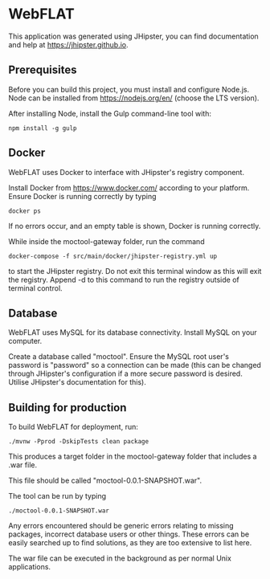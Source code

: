 # WebFLAT

This application was generated using JHipster, you can find documentation and help at https://jhipster.github.io.

## Prerequisites

Before you can build this project, you must install and configure Node.js. Node can be installed from https://nodejs.org/en/ (choose the LTS version).

After installing Node, install the Gulp command-line tool with:

    npm install -g gulp

## Docker

WebFLAT uses Docker to interface with JHipster's registry component.

Install Docker from https://www.docker.com/ according to your platform.
Ensure Docker is running correctly by typing

    docker ps

If no errors occur, and an empty table is shown, Docker is running correctly.

While inside the moctool-gateway folder, run the command

    docker-compose -f src/main/docker/jhipster-registry.yml up

to start the JHipster registry. Do not exit this terminal window as this will exit the registry.
Append -d to this command to run the registry outside of terminal control.

## Database

WebFLAT uses MySQL for its database connectivity. Install MySQL on your computer.

Create a database called "moctool".
Ensure the MySQL root user's password is "password" so a connection can be made (this can be changed through JHipster's configuration
if a more secure password is desired. Utilise JHipster's documentation for this).

## Building for production

To build WebFLAT for deployment, run:

    ./mvnw -Pprod -DskipTests clean package

This produces a target folder in the moctool-gateway folder that includes a .war file.

This file should be called "moctool-0.0.1-SNAPSHOT.war".

The tool can be run by typing

    ./moctool-0.0.1-SNAPSHOT.war

Any errors encountered should be generic errors relating to missing packages, incorrect database users or other things. 
These errors can be easily searched up to find solutions, as they are too extensive to list here.

The war file can be executed in the background as per normal Unix applications.